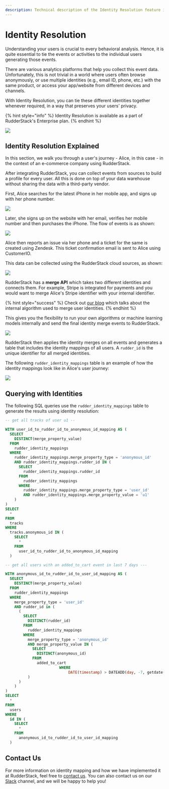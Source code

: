 ```yaml
---
description: Technical description of the Identity Resolution feature in RudderStack
---
```


# Identity Resolution

Understanding your users is crucial to every behavioral analysis. Hence, it is quite essential to tie the events or activities to the individual users generating those events. 

There are various analytics platforms that help you collect this event data. Unfortunately, this is not trivial in a world where users often browse anonymously, or use multiple identities \(e.g., email ID, phone, etc.\) with the same product, or access your app/website from different devices and channels. 

With Identity Resolution, you can tie these different identities together whenever required, in a way that preserves your users' privacy.

{% hint style="info" %}
Identity Resolution is available as a part of RudderStack's Enterprise plan.
{% endhint %}

![](https://img.shields.io/static/v1?label=PLAN&message=ENTERPRISE&color=blueviolet&style=for-the-badge)

## Identity Resolution Explained

In this section, we walk you through a user's journey - Alice, in this case - in the context of an e-commerce company using RudderStack. 

After integrating RudderStack, you can collect events from sources to build a profile for every user. All this is done on top of your data warehouse without sharing the data with a third-party vendor.

First, Alice searches for the latest iPhone in her mobile app, and signs up with her phone number.

![](../.gitbook/assets/image%20%2880%29.png)

Later, she signs up on the website with her email, verifies her mobile number and then purchases the iPhone. The flow of events is as shown:

![](../.gitbook/assets/image%20%2893%29.png)

Alice then reports an issue via her phone and a ticket for the same is created using Zendesk. This ticket confirmation email is sent to Alice using CustomerIO. 

This data can be collected using the RudderStack cloud sources, as shown:

![](../.gitbook/assets/image%20%2812%29.png)

RudderStack has a **merge API** which takes two different identities and connects them. For example, Stripe is integrated for payments and you would want to merge Alice's Stripe identifier with your internal identifier.

{% hint style="success" %}
Check out [our blog](https://rudderstack.com/blog/identity-graph-and-identity-resolution-in-sql/) which talks about the internal algorithm used to merge user identities.
{% endhint %}

This gives you the flexibility to run your own algorithms or machine learning models internally and send the final identity merge events to RudderStack.

![](../.gitbook/assets/image%20%2887%29.png)

RudderStack then applies the identity merges on all events and generates a table that includes the identity mappings of all users. A `rudder_id` is the unique identifier for all merged identities.

The following `rudder_identity_mappings` table is an example of how the identity mappings look like in Alice's user journey:

![](../.gitbook/assets/image%20%2864%29.png)

## Querying with Identities

The following SQL queries use the `rudder_identity_mappings` table to generate the results using identity resolution:

```sql
-- get all tracks of user u1 --

WITH user_id_to_rudder_id_to_anonymous_id_mapping AS (
  SELECT
    DISTINCT(merge_property_value)
  FROM
    rudder_identity_mappings
  WHERE
    rudder_identity_mappings.merge_property_type = 'anonymous_id'
    AND rudder_identity_mappings.rudder_id IN (
      SELECT
        rudder_identity_mappings.rudder_id
      FROM
        rudder_identity_mappings
      WHERE
        rudder_identity_mappings.merge_property_type = 'user_id'
        AND rudder_identity_mappings.merge_property_value = 'u1'
    )
)
SELECT
  *
FROM
  tracks
WHERE
  tracks.anonymous_id IN (
    SELECT
      *
    FROM
      user_id_to_rudder_id_to_anonymous_id_mapping
  )

-- get all users with an added_to_cart event in last 7 days ---

WITH anonymous_id_to_rudder_id_to_user_id_mapping AS (
  SELECT
    DISTINCT(merge_property_value)
  FROM
    rudder_identity_mappings
  WHERE
    merge_property_type = 'user_id'
    AND rudder_id in (
      (
        SELECT
          DISTINCT(rudder_id)
        FROM
          rudder_identity_mappings
        WHERE
          merge_property_type = 'anonymous_id'
          AND merge_property_value IN (
            SELECT
              DISTINCT(anonymous_id)
            FROM
              added_to_cart
						WHERE
							DATE(timestamp) > DATEADD(day, -7, getdate())
          )
      )
    )
)
SELECT
  *
FROM
  users
WHERE
  id IN (
    SELECT
      *
    FROM
      anonymous_id_to_rudder_id_to_user_id_mapping
  )
```

## Contact Us

For more information on identity mapping and how we have implemented it at RudderStack, feel free to [contact us](mailto:%20docs@rudderstack.com). You can also contact us on our [Slack](https://resources.rudderstack.com/join-rudderstack-slack) channel, and we will be happy to help you!

